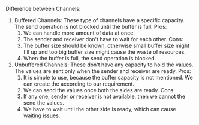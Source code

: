 Difference between Channels:
1. Buffered Channels: These type of channels have a specific capacity. The send operation is not blocked until the buffer is full.
    Pros:
   1. We can handle more amount of data at once.
   2. The sender and receiver don't have to wait for each other.
    Cons:
   1. The buffer size should be known, otherwise small buffer size might fill up and too big buffer size might cause the waste of resources.
   2. When the buffer is full, the send operation is blocked.
2. Unbuffered Channels: These don't have any capacity to hold the values. The values are sent only when the sender and receiver are ready.
    Pros:
   1. It is simple to use, because the buffer capacity is not mentioned. We can create the according to our requirement.
   2. We can send the values once both the sides are ready.
    Cons:
   1. If any one, sender or receiver is not available, then we cannot the send the values.
   2. We have to wait until the other side is ready, which can cause waiting issues.